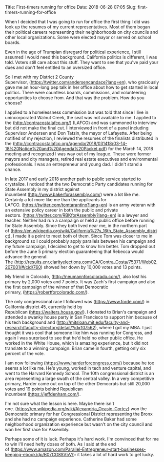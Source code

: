 Title: First-timers running for office
Date: 2018-06-28 07:05
Slug: first-timers-running-for-office

When I decided that I was going to run for office the first thing I did was look up the resumes of my current representatives. Most of them began their political careers representing their neighborhoods on city councils and other local organizations. Some were elected mayor or served on school boards. 

Even in the age of Trumpian disregard for political experience, I still assumed I would need this background. California politics is different, I was told. Voters still care about this stuff. They want to see that you've paid your dues and don't feel entitled to an oversized office. 

So I met with my District 2 County Supervisor, (https://twitter.com/andersencandace?lang=en), who graciously gave me an hour-long pep talk in her office about how to get started in local politics. There were countless boards, commissions, and volunteering opportunities to choose from. And that was the problem. How do you choose? 

I applied to a homelessness commission but was told that since I live in unincorporated Walnut Creek, the seat was not available to me. I applied to the (http://contracostalafco.org/) (LAFCO) and was summoned to interview but did not make the final cut. I interviewed in front of a panel including Supervisor Andersen and Don Tatzin, the mayor of Lafayette. After being notified of my rejection, I reviewed the resumes of the finalists distributed in the (http://contracostalafco.org/agenda/2018/031418/03-14-18%20Notice%20and%20Agenda%20Packet.pdf) for the March 14, 2018 meeting and recognized I was way out of my league. These were former mayors and city managers, retired real estate executives and environmental professionals. I was an entrepreneur and young dad. I didn't stand a chance. 

In late 2017 and early 2018 another path to public service started to crystalize. I noticed that the two Democratic Party candidates running for State Assembly in my district against incumbent (http://www.bakerforassembly.com/) were a lot like me. Certainly a lot more like me than the applicants for LAFCO. (https://twitter.com/tomtarantino?lang=en) is an army veteran with an extensive policy career in both the public and private sectors. (https://twitter.com/RBKforAssembly?lang=en) is a lawyer and teacher. Neither had run a campaign or held a public office before running for State Assembly. Since they both lived near me, in the northern part of (https://en.wikipedia.org/wiki/California%27s_16th_State_Assembly_district), I made it a point to meet both of them. Since Tom was closer to me in background so I could probably apply parallels between his campaign and my future campaign, I decided to get to know him better. Tom dropped out before the June 5 primary election guaranteeing that Rebecca would advance the general. The (http://results.enr.clarityelections.com/CA/Contra_Costa/75371/Web02.207001/#/cid/760) showed her down by 10,000 votes and 13 points. 

My friend in Colorado, (http://neumannforcolorado.com/), also lost his primary by 2,000 votes and 7 points. It was Zach's first campaign and also the first campaign of the winner of that Democratic primary, (https://robertforcolorado.com/). 

The only congressional race I followed was (https://www.forde.com/) in California district 45, currently held by Republican (https://walters.house.gov/). I donated to Brian's campaign and attended a swanky house party in San Francisco to support him because of his tech background and (http://mitsloan.mit.edu/faculty-and-research/faculty-directory/detail/?id=107562), where I got my MBA. I just thought it was cool that someone like him was running for Congress, and again I was surprised to see that he'd held no other public office. He worked in the White House, which is amazing experience, but it did not translate to a winning campaign. Brian came in fourth, getting only six percent of the vote.   

I am now following (https://www.harderforcongress.com/) because he too seems a lot like me. He's young, worked in tech and venture capital, and went to the Harvard Kennedy School. The 10th congressional district is an area representing a large swath of the central valley. In a very competitive primary, Harder came out on top of the other Democrats but still 20,000 votes and 19 points behind Republican incumbent (https://jeffdenham.com/).  

I'm not sure what the lesson is here. Maybe there isn't one. (https://en.wikipedia.org/wiki/Alexandria_Ocasio-Cortez) won the Democratic primary for her Congressional District representing the Bronx and she had no campaign experience. Catherine Baker had some neighborhood organization experience but wasn't on the city council and won her first race for Assembly. 

Perhaps some of it is luck. Perhaps it's hard work. I'm convinced that for me to win I'll need hefty doses of both. As I said at the end of (https://www.amazon.com/Parallel-Entrepreneur-start-businesses-keeping-ebook/dp/B07CG8SV5V/): it takes a lot of hard work to get lucky.